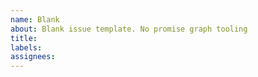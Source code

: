 ```yaml
---
name: Blank
about: Blank issue template. No promise graph tooling
title:
labels:
assignees:
---
```

